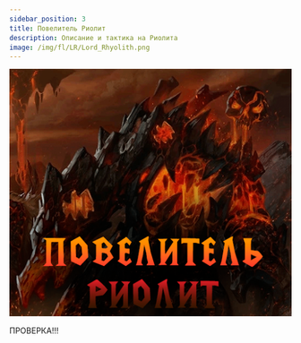 ```yaml
---
sidebar_position: 3
title: Повелитель Риолит
description: Описание и тактика на Риолита
image: /img/fl/LR/Lord_Rhyolith.png
---
```


<div className="text--center">

![Riol](/img/fl/LR/Lord_Rhyolith.png)
</div>

ПРОВЕРКА!!!